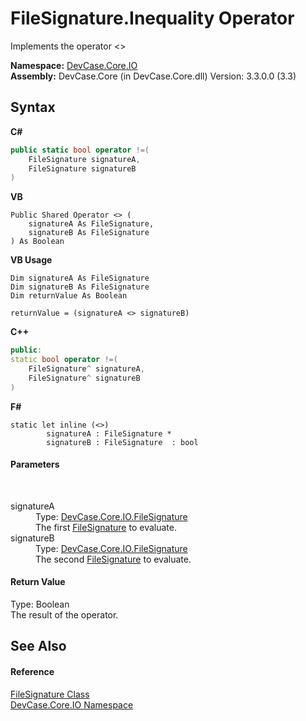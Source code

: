 # FileSignature.Inequality Operator 
 

Implements the operator <>

**Namespace:**&nbsp;<a href="N_DevCase_Core_IO">DevCase.Core.IO</a><br />**Assembly:**&nbsp;DevCase.Core (in DevCase.Core.dll) Version: 3.3.0.0 (3.3)

## Syntax

**C#**<br />
``` C#
public static bool operator !=(
	FileSignature signatureA,
	FileSignature signatureB
)
```

**VB**<br />
``` VB
Public Shared Operator <> ( 
	signatureA As FileSignature,
	signatureB As FileSignature
) As Boolean
```

**VB Usage**<br />
``` VB Usage
Dim signatureA As FileSignature
Dim signatureB As FileSignature
Dim returnValue As Boolean

returnValue = (signatureA <> signatureB)
```

**C++**<br />
``` C++
public:
static bool operator !=(
	FileSignature^ signatureA, 
	FileSignature^ signatureB
)
```

**F#**<br />
``` F#
static let inline (<>)
        signatureA : FileSignature * 
        signatureB : FileSignature  : bool
```


#### Parameters
&nbsp;<dl><dt>signatureA</dt><dd>Type: <a href="T_DevCase_Core_IO_FileSignature">DevCase.Core.IO.FileSignature</a><br />The first <a href="T_DevCase_Core_IO_FileSignature">FileSignature</a> to evaluate.</dd><dt>signatureB</dt><dd>Type: <a href="T_DevCase_Core_IO_FileSignature">DevCase.Core.IO.FileSignature</a><br />The second <a href="T_DevCase_Core_IO_FileSignature">FileSignature</a> to evaluate.</dd></dl>

#### Return Value
Type: Boolean<br />The result of the operator.

## See Also


#### Reference
<a href="T_DevCase_Core_IO_FileSignature">FileSignature Class</a><br /><a href="N_DevCase_Core_IO">DevCase.Core.IO Namespace</a><br />